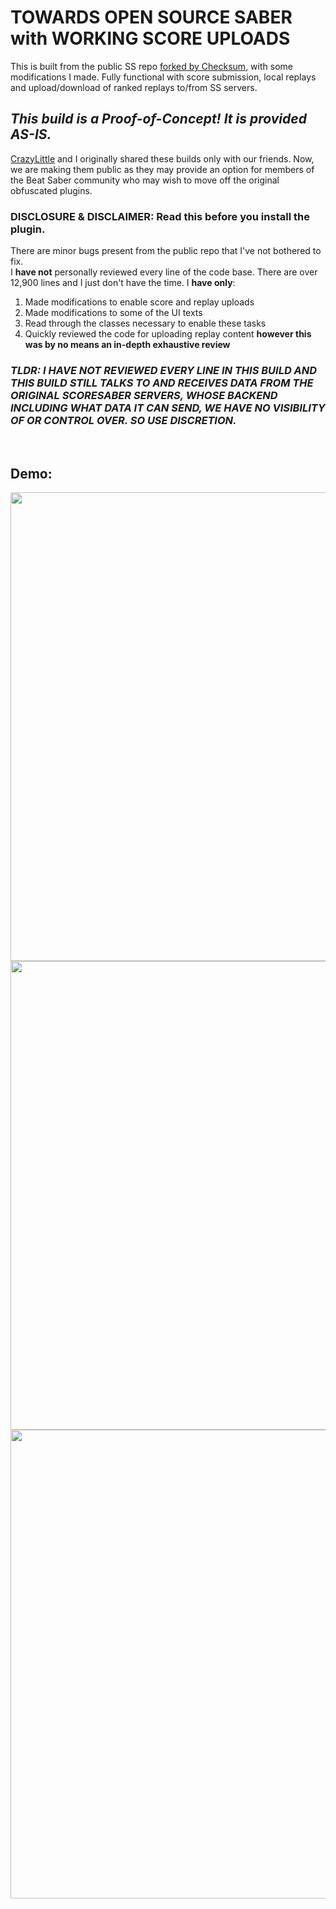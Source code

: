 # TOWARDS OPEN SOURCE SABER with WORKING SCORE UPLOADS

This is built from the public SS repo [forked by Checksum](https://github.com/ChecksumDev/ScoreSaber-Plugin), with some modifications I made. Fully functional with score submission, local replays and upload/download of ranked replays to/from SS servers.

## ***This build is a Proof-of-Concept! It is provided AS-IS.***
[CrazyLittle](https://github.com/CrazyLittle) and I originally shared these builds only with our friends. Now, we are making them public as they may provide an option for members of the Beat Saber community who may wish to move off the original obfuscated plugins.

### DISCLOSURE & DISCLAIMER: Read this before you install the plugin.
There are minor bugs present from the public repo that I've not bothered to fix.
<br>I **have not** personally reviewed every line of the code base. There are over 12,900 lines and I just don't have the time. I **have only**:

1) Made modifications to enable score and replay uploads
2) Made modifications to some of the UI texts
3) Read through the classes necessary to enable these tasks
4) Quickly reviewed the code for uploading replay content **however this was by no means an in-depth exhaustive review**

### ***TLDR: I HAVE NOT REVIEWED EVERY LINE IN THIS BUILD AND THIS BUILD STILL TALKS TO AND RECEIVES DATA FROM THE ORIGINAL SCORESABER SERVERS, WHOSE BACKEND INCLUDING WHAT DATA IT CAN SEND, WE HAVE NO VISIBILITY OF OR CONTROL OVER. SO USE DISCRETION.***

<br>

## Demo:
<img src="https://github.com/zeph-yr/ScoreSaber-Plugin/blob/master/Screenshots/image_1b.png" width="750">
<img src="https://github.com/zeph-yr/ScoreSaber-Plugin/blob/master/Screenshots/image_2b.png" width="750">
<img src="https://github.com/zeph-yr/ScoreSaber-Plugin/blob/master/Screenshots/image_3.png" width="750">
